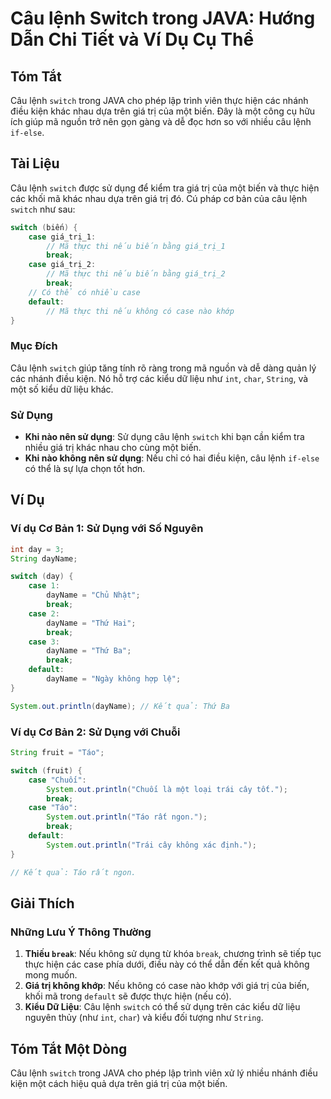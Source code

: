 <!--
Meta Description: # Câu lệnh Switch trong JAVA: Hướng Dẫn Chi Tiết và Ví Dụ Cụ Thể ## Tóm Tắt Câu lệnh `switch` trong JAVA cho phép lập trình viên thực hiện các nhánh đ...
Meta Keywords: switch, case, câu, lệnh, một
-->

# Câu lệnh Switch trong JAVA: Hướng Dẫn Chi Tiết và Ví Dụ Cụ Thể

## Tóm Tắt
Câu lệnh `switch` trong JAVA cho phép lập trình viên thực hiện các nhánh điều kiện khác nhau dựa trên giá trị của một biến. Đây là một công cụ hữu ích giúp mã nguồn trở nên gọn gàng và dễ đọc hơn so với nhiều câu lệnh `if-else`.

## Tài Liệu
Câu lệnh `switch` được sử dụng để kiểm tra giá trị của một biến và thực hiện các khối mã khác nhau dựa trên giá trị đó. Cú pháp cơ bản của câu lệnh `switch` như sau:

```java
switch (biến) {
    case giá_trị_1:
        // Mã thực thi nếu biến bằng giá_trị_1
        break;
    case giá_trị_2:
        // Mã thực thi nếu biến bằng giá_trị_2
        break;
    // Có thể có nhiều case
    default:
        // Mã thực thi nếu không có case nào khớp
}
```

### Mục Đích
Câu lệnh `switch` giúp tăng tính rõ ràng trong mã nguồn và dễ dàng quản lý các nhánh điều kiện. Nó hỗ trợ các kiểu dữ liệu như `int`, `char`, `String`, và một số kiểu dữ liệu khác.

### Sử Dụng
- **Khi nào nên sử dụng**: Sử dụng câu lệnh `switch` khi bạn cần kiểm tra nhiều giá trị khác nhau cho cùng một biến.
- **Khi nào không nên sử dụng**: Nếu chỉ có hai điều kiện, câu lệnh `if-else` có thể là sự lựa chọn tốt hơn.

## Ví Dụ
### Ví dụ Cơ Bản 1: Sử Dụng với Số Nguyên
```java
int day = 3;
String dayName;

switch (day) {
    case 1:
        dayName = "Chủ Nhật";
        break;
    case 2:
        dayName = "Thứ Hai";
        break;
    case 3:
        dayName = "Thứ Ba";
        break;
    default:
        dayName = "Ngày không hợp lệ";
}

System.out.println(dayName); // Kết quả: Thứ Ba
```

### Ví dụ Cơ Bản 2: Sử Dụng với Chuỗi
```java
String fruit = "Táo";

switch (fruit) {
    case "Chuối":
        System.out.println("Chuối là một loại trái cây tốt.");
        break;
    case "Táo":
        System.out.println("Táo rất ngon.");
        break;
    default:
        System.out.println("Trái cây không xác định.");
}

// Kết quả: Táo rất ngon.
```

## Giải Thích
### Những Lưu Ý Thông Thường
1. **Thiếu `break`**: Nếu không sử dụng từ khóa `break`, chương trình sẽ tiếp tục thực hiện các case phía dưới, điều này có thể dẫn đến kết quả không mong muốn.
2. **Giá trị không khớp**: Nếu không có case nào khớp với giá trị của biến, khối mã trong `default` sẽ được thực hiện (nếu có).
3. **Kiểu Dữ Liệu**: Câu lệnh `switch` có thể sử dụng trên các kiểu dữ liệu nguyên thủy (như `int`, `char`) và kiểu đối tượng như `String`.

## Tóm Tắt Một Dòng
Câu lệnh `switch` trong JAVA cho phép lập trình viên xử lý nhiều nhánh điều kiện một cách hiệu quả dựa trên giá trị của một biến.